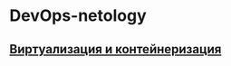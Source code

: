  DevOps-netology
================

## [Виртуализация и контейнеризация](./01-virt-homeworks/README.md)
